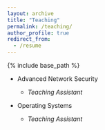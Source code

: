 ```yaml
---
layout: archive
title: "Teaching"
permalink: /teaching/
author_profile: true
redirect_from:
  - /resume
---
```


{% include base_path %}

* Advanced Network Security
  * _Teaching Assistant_

* Operating Systems
  * _Teaching Assistant_
